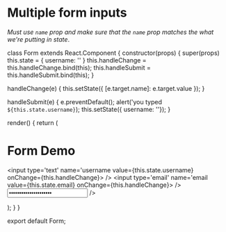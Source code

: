 # Multiple form inputs

*Must use `name` prop and make sure that the `name` prop matches the what we're putting in state*.

class Form extends React.Component {
  constructor(props) {
    super(props) 
    this.state = { username: '' }
    this.handleChange = this.handleChange.bind(this);
    this.handleSubmit = this.handleSubmit.bind(this);
  }
  
  handleChange(e) {
    this.setState({ [e.target.name]: e.target.value });
  }
  
  handleSubmit(e) {
    e.preventDefault();
    alert('you typed `${this.state.username}`);
    this.setState({ username: ''});
  }

  render() {
    return (
      <div>
        <h1>Form Demo</h1>
        <form onSubmit={this.handleSubmit}>
          <input 
            type='text'
            name='username
            value={this.state.username} 
            onChange={this.handleChange}> />
          <input 
            type='email'
            name='email
            value={this.state.email} 
            onChange={this.handleChange}> />
          <input 
            type='password'
            name='password'
            value={this.state.password} 
            onChange={this.handleChange}> />
        </form>
      </div>
    );
  }
}

export default Form;
```